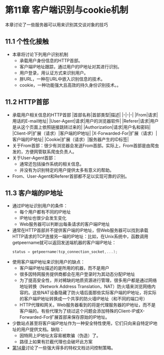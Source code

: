 # 第11章 客户端识别与cookie机制
本章讨论了一些服务器可以用来识别其交谈对象的技巧
## 11.1 个性化接触
* 本章将讨论下列用户识别机制
    * 承载用户身份信息的HTTP首部。
    * 客户端IP地址跟踪，通过用户的IP地址对其进行识别。
    * 用户登录，用认证方式来识别用户。
    * 胖URL，一种在URL中嵌入识别信息的技术。
    * cookie，一种功能强大且高效的持久身份识别技术。。
## 11.2 HTTP首部
* 承载用户相关信息的HTTP首部
    |首部名称|首部类型|描述|
    |-|-|-|
    |From|请求|用话的E-mail地址|
    |User-Agent|请求|用户的浏览器软件|
    |Referer|请求|用户是从这个页面上依照链接跳转过来的|
    |Authorization|请求|用户名和密码|
    |Client-IP|扩展（请求）|客户端的IP地址|
    |X-Forwarded-For|扩展（请求）|客户端的IP地址|
    |Cookie|扩展（请求）|服务器产生的ID标签|
* 关于From首部：很少有浏览器会发送From首部。实际上，From首部是由爬虫发的，方便网管联系爬虫负责人。
* 关于User-Agent首部：
    * 通常还包括操作系统的相关信息。
    * 并没有为识别特定的用户提供太多有意义的帮助。
* From、User-Agent和Referer首部都不足以实现可靠的识别。
## 11.3 客户端的IP地址
* 通过IP地址识别用户的条件：
    * 每个用户都有不同的IP地址
    * IP地址也很少会发生变化
    * Web服务器可以判断出每条请求的客户端IP地址
* 通常在HTTP首部并不提供客户端的IP地址，但Web服务器可以找到承载HTTP请求的TCP连接另一端的IP地址：比如，在Unix系统中，函数调用getpeername就可以返回发送端机器的客户端IP地址：
    ``` C
    status = getpeername(tcp_connection_socket,...);
    ```
* 使用客户端IP地址来识别用户的缺点：
    * 客户端IP地址描述的是所用的机器，而不是用户
    * 很多因特网服务提供商都会在用户登录时为其动态分配IP地址
    * 为了提高安全性，并对稀缺的地质资源进行管理，很多用户都是通过网络地址转换（Network Address Translation，NAT）防火墙来浏览网络内容的。这些NAT设备隐藏了防火墙后面那些实际客户端的IP地址，将实际的客户端IP地址转换成一个共享的防火墙IP地址（和不同的端口号）
    * HTTP代理和网关。Web服务器看到的将是代理服务器的IP地址，而不是客户端的。有些代理为了绕过这个问题会添加特殊的Client-IP或X-Forwarded-For扩展首部来保存原始的IP地址。
* 少数站点甚至将客户端IP地址作为一种安全特性使用，它们只向来自特定IP地址的用户提供文档。缺陷：
    * 因特网上IP地址太容易被欺骗（伪造）了。
    * 路径上如果有拦截代理也会破坏此方案
* [第14章](14)讨论了一些强大得多的特权文档访问控制策略。